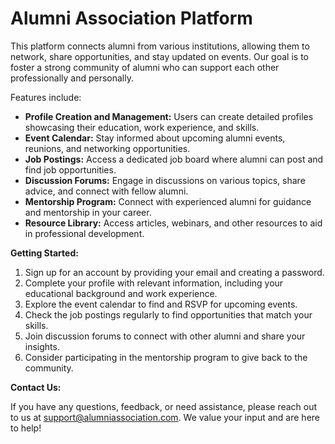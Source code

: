 <h1>Alumni Association Platform</h1>

<p>This platform connects alumni from various institutions, allowing them to network, share opportunities, and stay updated on events. Our goal is to foster a strong community of alumni who can support each other professionally and personally.</p>

<p>Features include:</p>
<ul>
    <li><strong>Profile Creation and Management:</strong> Users can create detailed profiles showcasing their education, work experience, and skills.</li>
    <li><strong>Event Calendar:</strong> Stay informed about upcoming alumni events, reunions, and networking opportunities.</li>
    <li><strong>Job Postings:</strong> Access a dedicated job board where alumni can post and find job opportunities.</li>
    <li><strong>Discussion Forums:</strong> Engage in discussions on various topics, share advice, and connect with fellow alumni.</li>
    <li><strong>Mentorship Program:</strong> Connect with experienced alumni for guidance and mentorship in your career.</li>
    <li><strong>Resource Library:</strong> Access articles, webinars, and other resources to aid in professional development.</li>
</ul>

<p><strong>Getting Started:</strong></p>
<ol>
    <li>Sign up for an account by providing your email and creating a password.</li>
    <li>Complete your profile with relevant information, including your educational background and work experience.</li>
    <li>Explore the event calendar to find and RSVP for upcoming events.</li>
    <li>Check the job postings regularly to find opportunities that match your skills.</li>
    <li>Join discussion forums to connect with other alumni and share your insights.</li>
    <li>Consider participating in the mentorship program to give back to the community.</li>
</ol>

<p><strong>Contact Us:</strong></p>
<p>If you have any questions, feedback, or need assistance, please reach out to us at <a href="mailto:support@alumniassociation.com">support@alumniassociation.com</a>. We value your input and are here to help!</p>

